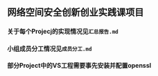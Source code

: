 ## 网络空间安全创新创业实践课项目
#### 关于每个Projecj的实现情况见`汇总报告.md`
#### 小组成员分工情况见`成员分工.md`
#### 部分Project中的VS工程需要事先安装并配置openssl
